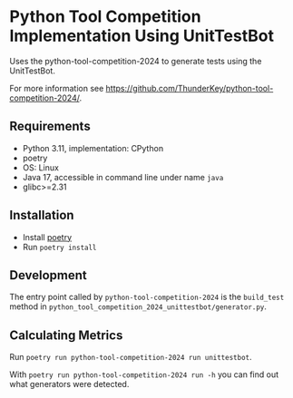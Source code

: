 # Python Tool Competition Implementation Using UnitTestBot

Uses the python-tool-competition-2024 to generate tests using the
UnitTestBot.

For more information see
<https://github.com/ThunderKey/python-tool-competition-2024/>.

## Requirements

* Python 3.11, implementation: CPython
* poetry
* OS: Linux
* Java 17, accessible in command line under name `java`
* glibc>=2.31

## Installation

* Install [poetry](https://python-poetry.org/)
* Run `poetry install`

## Development

The entry point called by `python-tool-competition-2024` is the `build_test`
method in `python_tool_competition_2024_unittestbot/generator.py`.

## Calculating Metrics

Run `poetry run python-tool-competition-2024 run unittestbot`.

With `poetry run python-tool-competition-2024 run -h` you can find out what
generators were detected.
